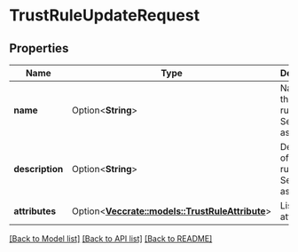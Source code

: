 # TrustRuleUpdateRequest

## Properties

Name | Type | Description | Notes
------------ | ------------- | ------------- | -------------
**name** | Option<**String**> | Name of the trust rule. Searchable as String. | [optional]
**description** | Option<**String**> | Description of the trust rule. Searchable as String. | [optional]
**attributes** | Option<[**Vec<crate::models::TrustRuleAttribute>**](TrustRuleAttribute.md)> | List of rule attributes. | [optional]

[[Back to Model list]](../README.md#documentation-for-models) [[Back to API list]](../README.md#documentation-for-api-endpoints) [[Back to README]](../README.md)


